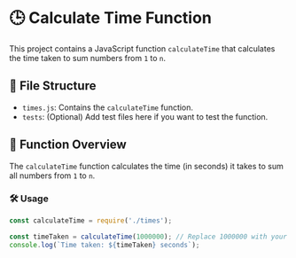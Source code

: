 # 🕒 Calculate Time Function

This project contains a JavaScript function `calculateTime` that calculates the time taken to sum numbers from `1` to `n`.

## 📂 File Structure

- `times.js`: Contains the `calculateTime` function.
- `tests`: (Optional) Add test files here if you want to test the function.

## 🚀 Function Overview

The `calculateTime` function calculates the time (in seconds) it takes to sum all numbers from `1` to `n`.

### 🛠️ Usage

```javascript
const calculateTime = require('./times');

const timeTaken = calculateTime(1000000); // Replace 1000000 with your desired value of n
console.log(`Time taken: ${timeTaken} seconds`);
